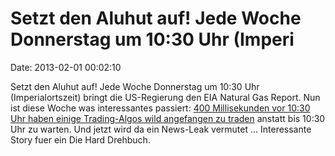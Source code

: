 Setzt den Aluhut auf! Jede Woche Donnerstag um 10:30 Uhr (Imperi
================================================================

Date: 2013-02-01 00:02:10

Setzt den Aluhut auf! Jede Woche Donnerstag um 10:30 Uhr
(Imperialortszeit) bringt die US-Regierung den EIA Natural Gas Report.
Nun ist diese Woche was interessantes passiert: [400 Millisekunden vor
10:30 Uhr haben einige Trading-Algos wild angefangen zu
traden](http://www.nanex.net/aqck2/4090.html) anstatt bis 10:30 Uhr zu
warten. Und jetzt wird da ein News-Leak vermutet \... Interessante Story
fuer ein Die Hard Drehbuch.
